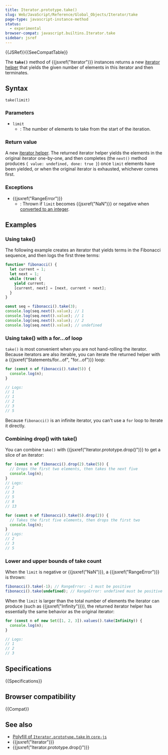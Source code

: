 ```yaml
---
title: Iterator.prototype.take()
slug: Web/JavaScript/Reference/Global_Objects/Iterator/take
page-type: javascript-instance-method
status:
  - experimental
browser-compat: javascript.builtins.Iterator.take
sidebar: jsref
---
```


{{JSRef}}{{SeeCompatTable}}

The **`take()`** method of {{jsxref("Iterator")}} instances returns a new [iterator helper](/en-US/docs/Web/JavaScript/Reference/Global_Objects/Iterator#iterator_helpers) that yields the given number of elements in this iterator and then terminates.

## Syntax

```js-nolint
take(limit)
```

### Parameters

- `limit`
  - : The number of elements to take from the start of the iteration.

### Return value

A new [iterator helper](/en-US/docs/Web/JavaScript/Reference/Global_Objects/Iterator#iterator_helpers). The returned iterator helper yields the elements in the original iterator one-by-one, and then completes (the `next()` method produces `{ value: undefined, done: true }`) once `limit` elements have been yielded, or when the original iterator is exhausted, whichever comes first.

### Exceptions

- {{jsxref("RangeError")}}
  - : Thrown if `limit` becomes {{jsxref("NaN")}} or negative when [converted to an integer](/en-US/docs/Web/JavaScript/Reference/Global_Objects/Number#integer_conversion).

## Examples

### Using take()

The following example creates an iterator that yields terms in the Fibonacci sequence, and then logs the first three terms:

```js
function* fibonacci() {
  let current = 1;
  let next = 1;
  while (true) {
    yield current;
    [current, next] = [next, current + next];
  }
}

const seq = fibonacci().take(3);
console.log(seq.next().value); // 1
console.log(seq.next().value); // 1
console.log(seq.next().value); // 2
console.log(seq.next().value); // undefined
```

### Using take() with a for...of loop

`take()` is most convenient when you are not hand-rolling the iterator. Because iterators are also iterable, you can iterate the returned helper with a {{jsxref("Statements/for...of", "for...of")}} loop:

```js
for (const n of fibonacci().take(5)) {
  console.log(n);
}

// Logs:
// 1
// 1
// 2
// 3
// 5
```

Because `fibonacci()` is an infinite iterator, you can't use a `for` loop to iterate it directly.

### Combining drop() with take()

You can combine `take()` with {{jsxref("Iterator.prototype.drop()")}} to get a slice of an iterator:

```js
for (const n of fibonacci().drop(2).take(5)) {
  // Drops the first two elements, then takes the next five
  console.log(n);
}
// Logs:
// 2
// 3
// 5
// 8
// 13

for (const n of fibonacci().take(5).drop(2)) {
  // Takes the first five elements, then drops the first two
  console.log(n);
}
// Logs:
// 2
// 3
// 5
```

### Lower and upper bounds of take count

When the `limit` is negative or {{jsxref("NaN")}}, a {{jsxref("RangeError")}} is thrown:

```js
fibonacci().take(-1); // RangeError: -1 must be positive
fibonacci().take(undefined); // RangeError: undefined must be positive
```

When the `limit` is larger than the total number of elements the iterator can produce (such as {{jsxref("Infinity")}}), the returned iterator helper has essentially the same behavior as the original iterator:

```js
for (const n of new Set([1, 2, 3]).values().take(Infinity)) {
  console.log(n);
}

// Logs:
// 1
// 2
// 3
```

## Specifications

{{Specifications}}

## Browser compatibility

{{Compat}}

## See also

- [Polyfill of `Iterator.prototype.take` in `core-js`](https://github.com/zloirock/core-js#iterator-helpers)
- {{jsxref("Iterator")}}
- {{jsxref("Iterator.prototype.drop()")}}
